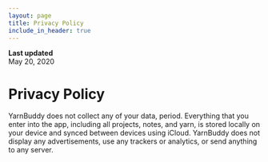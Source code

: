 ```yaml
---
layout: page
title: Privacy Policy
include_in_header: true
---
```


**Last updated**  
May 20, 2020

# Privacy Policy

YarnBuddy does not collect any of your data, period. Everything that you enter into the app, including all projects, notes, and yarn, is stored locally on your device and synced between devices using iCloud. YarnBuddy does not display any advertisements, use any trackers or analytics, or send anything to any server.
